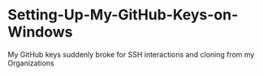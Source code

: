 # Setting-Up-My-GitHub-Keys-on-Windows
My GitHub keys suddenly broke for SSH interactions and cloning from my Organizations

